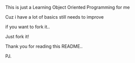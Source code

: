 This is just a Learning Object Oriented Programming for me

Cuz i have a lot of basics still needs to improve

if you want to fork it.. 

Just fork it!

Thank you for reading this README..


PJ.